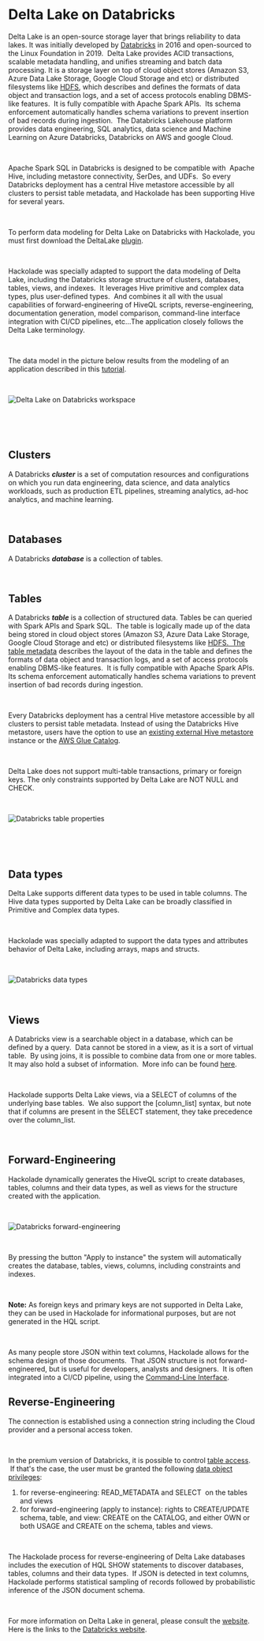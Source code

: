 # Delta Lake on Databricks

Delta Lake is an open-source storage layer that brings reliability to data lakes. It was initially developed by [Databricks](<https://databricks.com/> "target=\"\_blank\"") in 2016 and open-sourced to the Linux Foundation in 2019.&nbsp; Delta Lake provides ACID transactions, scalable metadata handling, and unifies streaming and batch data processing. It is a storage layer on top of cloud object stores (Amazon S3, Azure Data Lake Storage, Google Cloud Storage and etc) or distributed filesystems like [HDFS](<https://en.wikipedia.org/wiki/Apache\_Hadoop>), which describes and defines the formats of data object and transaction logs, and a set of access protocols enabling DBMS-like features.&nbsp; It is fully compatible with Apache Spark APIs.&nbsp; Its schema enforcement automatically handles schema variations to prevent insertion of bad records during ingestion.&nbsp; The Databricks Lakehouse platform provides data engineering, SQL analytics, data science and Machine Learning on Azure Databricks, Databricks on AWS and google Cloud.

&nbsp;

Apache Spark SQL in Databricks is designed to be compatible with&nbsp; Apache Hive, including metastore connectivity, SerDes, and UDFs.&nbsp; So every Databricks deployment has a central Hive metastore accessible by all clusters to persist table metadata, and Hackolade has been supporting Hive for several years. &nbsp;

&nbsp;

To perform data modeling for Delta Lake on Databricks with Hackolade, you must first download the DeltaLake [plugin](<https://hackolade.com/help/DownloadadditionalDBtargetplugin.html> "target=\"\_blank\"").  

&nbsp;

Hackolade was specially adapted to support the data modeling of Delta Lake, including the Databricks storage structure of clusters, databases, tables, views, and indexes.&nbsp; It leverages Hive primitive and complex data types, plus user-defined types.&nbsp; And combines it all with the usual capabilities of forward-engineering of HiveQL scripts, reverse-engineering, documentation generation, model comparison, command-line interface integration with CI/CD pipelines, etc...The application closely follows the Delta Lake terminology.

&nbsp;

The data model in the picture below results from the modeling of an application described in this [tutorial](<https://www.cloudera.com/content/dam/www/marketing/documents/partners/ungated/cloudera-msazure-hadoop-deployment-guide.pdf> "target=\"\_blank\"").

&nbsp;

![Delta Lake on Databricks workspace](<lib/Delta%20Lake%20on%20Databricks%20workspace.png>)

&nbsp;

&nbsp;

## Clusters

A Databricks ***cluster*** is a set of computation resources and configurations on which you run data engineering, data science, and data analytics workloads, such as production ETL pipelines, streaming analytics, ad-hoc analytics, and machine learning. &nbsp;

&nbsp;

## Databases

A Databricks ***database*** is a collection of tables.

&nbsp;

## Tables

A Databricks ***table*** is a collection of structured data. Tables be can queried with Spark APIs and Spark SQL.&nbsp; The table is logically made up of the data being stored in cloud object stores (Amazon S3, Azure Data Lake Storage, Google Cloud Storage and etc) or distributed filesystems like [HDFS.&nbsp; The table metadata](<https://en.wikipedia.org/wiki/Apache\_Hadoop>) describes the layout of the data in the table and defines the formats of data object and transaction logs, and a set of access protocols enabling DBMS-like features.&nbsp; It is fully compatible with Apache Spark APIs.&nbsp; Its schema enforcement automatically handles schema variations to prevent insertion of bad records during ingestion.

&nbsp;

Every Databricks deployment has a central Hive metastore accessible by all clusters to persist table metadata. Instead of using the Databricks Hive metastore, users have the option to use an [existing external Hive metastore](<https://docs.databricks.com/data/metastores/external-hive-metastore.html> "target=\"\_blank\"") instance or the [AWS Glue Catalog](<https://docs.databricks.com/data/metastores/aws-glue-metastore.html> "target=\"\_blank\"").

&nbsp;

Delta Lake does not support multi-table transactions, primary or foreign keys. The only constraints supported by Delta Lake are NOT NULL and CHECK.

&nbsp;

![Databricks table properties](<lib/Hive%20table%20properties.png>)

&nbsp;

&nbsp;

## Data types

Delta Lake supports different data types to be used in table columns. The Hive data types supported by Delta Lake can be broadly classified in Primitive and Complex data types.

&nbsp;

Hackolade was specially adapted to support the data types and attributes behavior of Delta Lake, including arrays, maps and structs.

&nbsp;

![Databricks data types](<lib/Hive%20data%20types.png>)

&nbsp;

## Views

A Databricks view is a searchable object in a database, which can be defined by a query.&nbsp; Data cannot be stored in a view, as it is a sort of virtual table.&nbsp; By using joins, it is possible to combine data from one or more tables. It may also hold a subset of information.&nbsp; More info can be found [here](<https://docs.databricks.com/spark/latest/spark-sql/language-manual/sql-ref-syntax-ddl-create-view.html> "target=\"\_blank\"").

&nbsp;

Hackolade supports Delta Lake views, via a SELECT of columns of the underlying base tables.&nbsp; We also support the \[column\_list\] syntax, but note that if columns are present in the SELECT statement, they take precedence over the column\_list.

&nbsp;

## Forward-Engineering

Hackolade dynamically generates the HiveQL script to create databases, tables, columns and their data types, as well as views for the structure created with the application.

&nbsp;

![Databricks forward-engineering](<lib/Delta%20Lake%20forward-engineering.png>)

&nbsp;

By pressing the button "Apply to instance" the system will automatically creates the database, tables, views, columns, including constraints and indexes.

&nbsp;

**Note:** As foreign keys and primary keys are not supported in Delta Lake, they can be used in Hackolade for informational purposes, but are not generated in the HQL script.

&nbsp;

As many people store JSON within text columns, Hackolade allows for the schema design of those documents.  That JSON structure is not forward-engineered, but is useful for developers, analysts and designers.&nbsp; It is often integrated into a CI/CD pipeline, using the [Command-Line Interface](<CommandLineInterface.md>).

## Reverse-Engineering

The connection is established using a connection string including the Cloud provider and a personal access token.

&nbsp;

In the premium version of Databricks, it is possible to control [table access](<https://docs.databricks.com/security/access-control/table-acls/index.html#table-access-control> "target=\"\_blank\"").  If that's the case, the user must be granted the following [data object privileges](<https://docs.databricks.com/security/access-control/table-acls/object-privileges.html#data-object-privileges> "target=\"\_blank\""):

1. for reverse-engineering: READ\_METADATA and SELECT  on the tables and views
1. for forward-engineering (apply to instance): rights to CREATE/UPDATE schema, table, and view: CREATE on the CATALOG, and either OWN or both USAGE and CREATE on the schema, tables and views.

&nbsp;

The Hackolade process for reverse-engineering of Delta Lake databases includes the execution of HQL SHOW statements to discover databases, tables, columns and their data types.  If JSON is detected in text columns, Hackolade performs statistical sampling of records followed by probabilistic inference of the JSON document schema.

&nbsp;

For more information on Delta Lake in general, please consult the [website](<https://delta.io/> "target=\"\_blank\"").&nbsp; Here is the links to the [Databricks website](<https://databricks.com/product/data-lakehouse> "target=\"\_blank\"").


